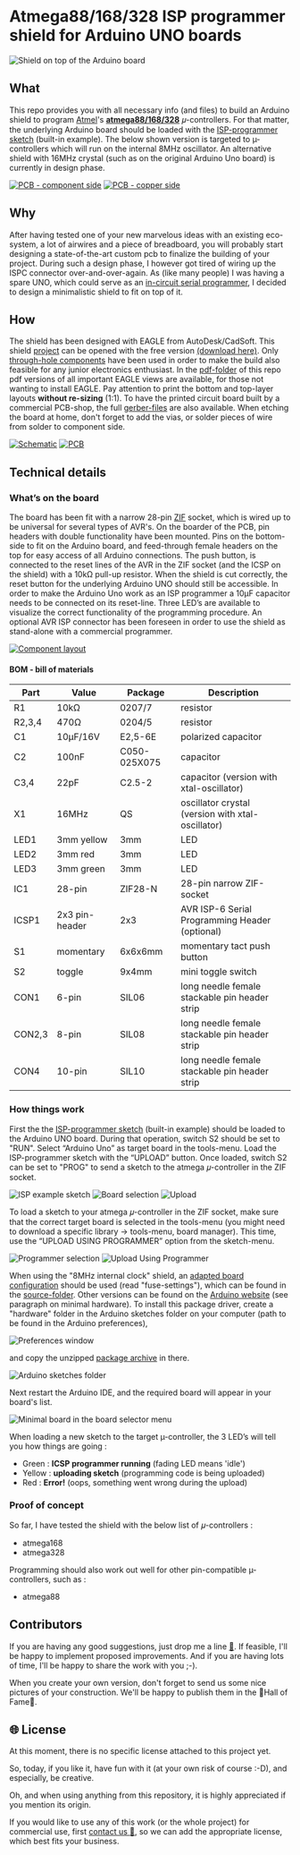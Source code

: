 # Atmega88/168/328 ISP programmer shield for Arduino UNO boards

![Shield on top of the Arduino board](images/shield.png)

## What

This repo provides you with all necessary info (and files) to build an Arduino shield to program [Atmel](http://www.atmel.com)'s **[atmega88/168/328](http://www.microchip.com/design-centers/8-bit/microchip-avr-mcus)** 𝜇-controllers. For that matter, the underlying Arduino board should be loaded with the [ISP-programmer sketch](source/ArduinoISP.ino) (built-in example). The below shown version is targeted to µ-controllers which will run on the internal 8MHz oscillator. An alternative shield with 16MHz crystal (such as on the original Arduino Uno board) is currently in design phase.

[![PCB - component side](images/component_side-frontal_view-s.png)](images/component_side-frontal_view.png) [![PCB - copper side](images/copper_side-frontal_view-s.png)](images/copper_side-frontal_view.png)

## Why

After having tested one of your new marvelous ideas with an existing eco-system, a lot of airwires and a piece of breadboard, you will probably start designing a state-of-the-art custom pcb to finalize the building of your project. During such a design phase, I however got tired of wiring up the ISPC connector over-and-over-again. As (like many people) I was having a spare UNO, which could serve as an [in-circuit serial programmer](https://en.wikipedia.org/wiki/In-system_programming), I decided to design a minimalistic shield to fit on top of it.  

## How

The shield has been designed with EAGLE from AutoDesk/CadSoft. This shield [project](eagle-files/) can be opened with the free version [(download here)](http://www.autodesk.com/products/eagle/free-download). Only [through-hole components](BOM.md) have been used in order to make the build also feasible for any junior electronics enthusiast. In the [pdf-folder](pdf-files/) of this repo pdf versions of all important EAGLE views are available, for those not wanting to install EAGLE. Pay attention to print the bottom and top-layer layouts **without re-sizing** (1:1). To have the printed circuit board built by a commercial PCB-shop, the full  [gerber-files](gerber-files/) are also available. When etching the board at home, don't forget to add the vias, or solder pieces of wire from solder to component side.

[![Schematic](images/schematic-s.png)](images/schematic.png) [![PCB](images/pcb-s.png)](images/pcb.png)

## Technical details

### What’s on the board

The board has been fit with a narrow 28-pin [ZIF](https://en.wikipedia.org/wiki/Zero_insertion_force) socket, which is wired up to be universal for several types of AVR's. On the boarder of the PCB, pin headers with double functionality have been mounted. Pins on the bottom-side to fit on the Arduino board, and feed-through female headers on the top for easy access of all Arduino connections.
The push button, is connected to the reset lines of the AVR in the ZIF socket (and the ICSP on the shield) with a 10kΩ pull-up resistor. When the shield is cut correctly, the reset button for the underlying Arduino UNO should still be accessible. In order to make the Arduino Uno work as an ISP programmer a 10µF capacitor needs to be connected on its reset-line.
Three LED’s are available to visualize the correct functionality of the programming procedure.
An optional AVR ISP connector has been foreseen in order to use the shield as stand-alone with a commercial programmer.

[![Component layout](images/component_layout-s.png)](images/component_layout.png)

#### BOM - bill of materials

Part   | Value          | Package      | Description  
------ | -------------- | ------------ | -----------                            
R1     | 10kΩ           | 0207/7       | resistor                                            
R2,3,4 | 470Ω           | 0204/5       | resistor                                            
C1     | 10µF/16V       | E2,5-6E      | polarized capacitor                                 
C2     | 100nF          | C050-025X075 | capacitor                                           
C3,4   | 22pF           | C2.5-2       | capacitor (version with xtal-oscillator)                                          
X1     | 16MHz          | QS           | oscillator crystal (version with xtal-oscillator)
LED1   | 3mm yellow     | 3mm          | LED                              
LED2   | 3mm red        | 3mm          | LED                              
LED3   | 3mm green      | 3mm          | LED
IC1    | 28-pin         | ZIF28-N      | 28-pin narrow ZIF-socket
ICSP1  | 2x3 pin-header | 2x3          | AVR ISP-6 Serial Programming Header (optional)
S1     | momentary      | 6x6x6mm      | momentary tact push button
S2     | toggle         | 9x4mm        | mini toggle switch
CON1   | 6-pin          | SIL06        | long needle female stackable pin header strip
CON2,3 | 8-pin          | SIL08        | long needle female stackable pin header strip
CON4   | 10-pin         | SIL10        | long needle female stackable pin header strip

### How things work

First the the [ISP-programmer sketch](sketches/ArduinoISP.ino) (built-in example) should be loaded to the Arduino UNO board. During that operation, switch S2 should be set to "RUN". Select “Arduino Uno” as target board in the tools-menu. Load the ISP-programmer sketch with the “UPLOAD” button. Once loaded, switch S2 can be set to "PROG" to send a sketch to the atmega 𝜇-controller in the ZIF socket.

![ISP example sketch](images/menu_File-Examples.png) ![Board selection](images/menu_Tools-Board.png) ![Upload](images/menu_Sketch-Upload.png)

To load a sketch to your atmega 𝜇-controller in the ZIF socket, make sure that the correct target board is selected in the tools-menu (you might need to download a specific library -> tools-menu, board manager). This time, use the “UPLOAD USING PROGRAMMER” option from the sketch-menu.

![Programmer selection](images/menu_Tools-Programmer.png) ![Upload Using Programmer](images/menu_Sketch-Upload_Using_Programmer.png)

When using the "8MHz internal clock" shield, an [adapted board configuration](source/minimal-boards.zip) should be used (read "fuse-settings"), which can be found in the [source-folder](source/). Other versions can be found on the [Arduino website](https://www.arduino.cc/en/Tutorial/ArduinoToBreadboard) (see paragraph on minimal hardware). To install this package driver, create a "hardware" folder in the Arduino sketches folder on your computer (path to be found in the Arduino preferences),

![Preferences window](images/menu_Arduino-Preferences.png)

and copy the unzipped [package archive](source/minimal-boards.zip) in there.

![Arduino sketches folder](images/finder_Arduino-SketchesFolder-Hardware.png)

Next restart the Arduino IDE, and the required board will appear in your board's list.

![Minimal board in the board selector menu](images/menu_Tools-Board-detail.png)

When loading a new sketch to the target µ-controller, the 3 LED’s will tell you how things are going :
 - Green  : **ICSP programmer running** (fading LED means 'idle')
 - Yellow : **uploading sketch** (programming code is being uploaded)
 - Red    : **Error!** (oops, something went wrong during the upload)

### Proof of concept

So far, I have tested the shield with the below list of 𝜇-controllers :
- atmega168
- atmega328

 Programming should also work out well for other pin-compatible µ-controllers, such as :
 - atmega88

 ## Contributors

 If you are having any good suggestions, just drop me a line [:email:](http://nostradomus.ddns.net/contactform.html).
 If feasible, I'll be happy to implement proposed improvements.
 And if you are having lots of time, I'll be happy to share the work with you ;-).

 When you create your own version, don't forget to send us some nice pictures of your construction. We'll be happy to publish them in the :confetti_ball:Hall of Fame:confetti_ball:.

 ## :globe_with_meridians: License

 At this moment, there is no specific license attached to this project yet.

 So, today, if you like it, have fun with it (at your own risk of course :-D), and especially, be creative.

 Oh, and when using anything from this repository, it is highly appreciated if you mention its origin.

 If you would like to use any of this work (or the whole project) for commercial use, first [contact us :email:](http://nostradomus.ddns.net/contactform.html), so we can add the appropriate license, which best fits your business.
